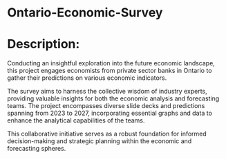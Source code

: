 # Ontario-Economic-Survey

# Description:
Conducting an insightful exploration into the future economic landscape, this project engages economists from private sector banks in Ontario to gather their predictions on various economic indicators. 

The survey aims to harness the collective wisdom of industry experts, providing valuable insights for both the economic analysis and forecasting teams. The project encompasses diverse slide decks and predictions spanning from 2023 to 2027, incorporating essential graphs and data to enhance the analytical capabilities of the teams. 

This collaborative initiative serves as a robust foundation for informed decision-making and strategic planning within the economic and forecasting spheres.
